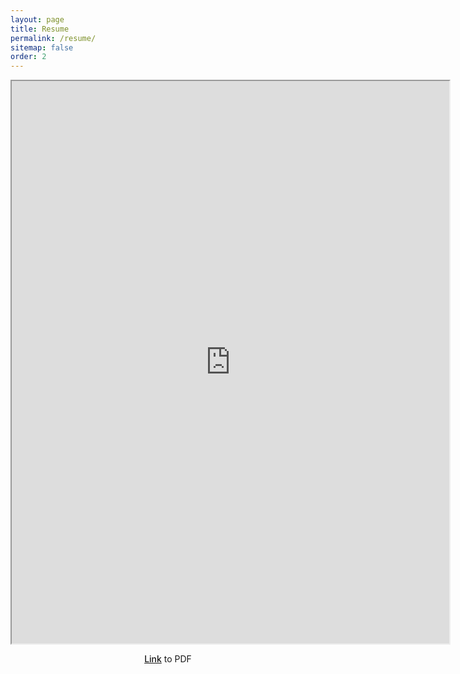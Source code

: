 ```yaml
---
layout: page
title: Resume
permalink: /resume/
sitemap: false
order: 2
---
```


<center>


<iframe src="https://docs.google.com/viewer?srcid=0B_TzW6rnfU25Q2lLbDZDVzd3bkU&pid=explorer&efh=false&a=v&chrome=false&embedded=true" width="700px" height="900px"></iframe>

<p>
<a style="font-weight: 500" href="https://drive.google.com/file/d/0B_TzW6rnfU25Q2lLbDZDVzd3bkU/view?usp=sharing"> Link</a>  to PDF
</p>



</center>